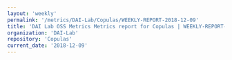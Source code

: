 ```yaml
---
layout: 'weekly'
permalink: '/metrics/DAI-Lab/Copulas/WEEKLY-REPORT-2018-12-09'
title: 'DAI Lab OSS Metrics Metrics report for Copulas | WEEKLY-REPORT-2018-12-09'
organization: 'DAI-Lab'
repository: 'Copulas'
current_date: '2018-12-09'
---
```

